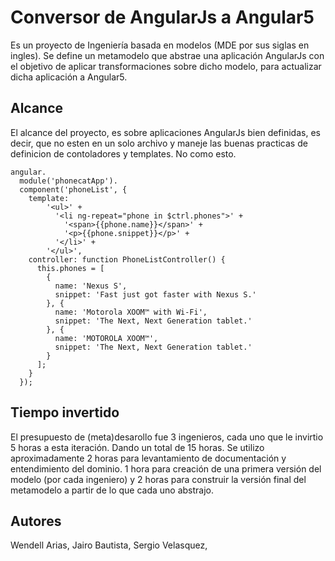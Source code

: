 # Conversor de AngularJs a Angular5

Es un proyecto de Ingeniería basada en modelos (MDE por sus siglas en ingles). 
Se define un metamodelo que abstrae una aplicación AngularJs con el objetivo de aplicar transformaciones sobre dicho modelo, para actualizar dicha aplicación a Angular5.

## Alcance 

El alcance del proyecto, es sobre aplicaciones AngularJs bien definidas, es decir, que no esten en un solo archivo y maneje las buenas practicas de definicion de contoladores y templates. No como esto. 

~~~~
angular.
  module('phonecatApp').
  component('phoneList', {
    template:
        '<ul>' +
          '<li ng-repeat="phone in $ctrl.phones">' +
            '<span>{{phone.name}}</span>' +
            '<p>{{phone.snippet}}</p>' +
          '</li>' +
        '</ul>',
    controller: function PhoneListController() {
      this.phones = [
        {
          name: 'Nexus S',
          snippet: 'Fast just got faster with Nexus S.'
        }, {
          name: 'Motorola XOOM™ with Wi-Fi',
          snippet: 'The Next, Next Generation tablet.'
        }, {
          name: 'MOTOROLA XOOM™',
          snippet: 'The Next, Next Generation tablet.'
        }
      ];
    }
  });

 ~~~~

## Tiempo invertido

El presupuesto de (meta)desarollo fue 3 ingenieros, cada uno que le invirtio 5 horas a esta iteración. Dando un total de 15 horas.
Se utilizo aproximadamente 2 horas para levantamiento de documentación y entendimiento del dominio. 1 hora para creación de una primera versión del modelo (por cada ingeniero) y 2 horas para construir la versión final del metamodelo a partir de lo que cada uno abstrajo. 

## Autores

Wendell Arias, Jairo Bautista, Sergio Velasquez,
